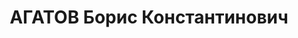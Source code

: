 ---
title: АГАТОВ Борис Константинович
description: "Род. в 1907, г. Тамбов, русский, из семьи служащих, б/п. Проживал: г.\
  \ Калинин, пос. Мигалово, УВСР-79. Зам. главного инженера УВСР-79, военный инженер\
  \ 3 ранга \n  Арестован 21.07.1937. Обв. по ст.58, пп. 8, 9 УК РСФСР. Дело выделено\
  \ в отдельное производство по постановлению Военной прокуратуры Калининского военного\
  \ округа от 11.04.1939. [дело прекращено. -1942, Подполковник, погиб на фронте,\
  \ похоронен на Новодевичьем ?]"
---